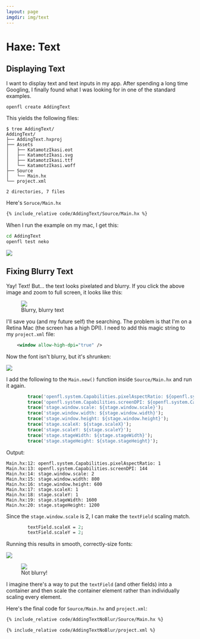 ```yaml
---
layout: page
imgdir: img/text
---
```


# Haxe: Text

## Displaying Text

I want to display text and text inputs in my app.  After spending a long time Googling, I finally found what I was looking for in one of the standard examples.

```bash
openfl create AddingText
```

This yields the following files:

```
$ tree AddingText/
AddingText/
├── AddingText.hxproj
├── Assets
│   ├── KatamotzIkasi.eot
│   ├── KatamotzIkasi.svg
│   ├── KatamotzIkasi.ttf
│   └── KatamotzIkasi.woff
├── Source
│   └── Main.hx
└── project.xml

2 directories, 7 files
```

Here's `Soruce/Main.hx`

```haxe
{% include_relative code/AddingText/Source/Main.hx %}
```


When I run the example on my mac, I get this:

```bash
cd AddingText
openfl test neko
```

<a href="{{page.imgdir}}/text1-initial.png" target="_blank"><img src="{{page.imgdir}}/text1-initial.png" /></a>

## Fixing Blurry Text

Yay! Text!  But... the text looks pixelated and blurry.  If you click the above image and zoom to full screen, it looks like this:

<figure>
    <img src="{{ page.imgdir }}/text2-initialzoom.png" />
    <figcaption>Blurry, blurry text</figcaption>
</figure>

I'll save you (and my future self) the searching.  The problem is that I'm on a Retina Mac (the screen has a high DPI).  I need to add this magic string to my `project.xml` file:

```xml
    <window allow-high-dpi="true" />
```

Now the font isn't blurry, but it's shrunken:

<a href="{{page.imgdir}}/text3-sharpbutsmall.png" target="_blank"><img src="{{page.imgdir}}/text3-sharpbutsmall.png" /></a>

I add the following to the `Main.new()` function inside `Source/Main.hx` and run it again.

```haxe
        trace('openfl.system.Capabilities.pixelAspectRatio: ${openfl.system.Capabilities.pixelAspectRatio}');
        trace('openfl.system.Capabilities.screenDPI: ${openfl.system.Capabilities.screenDPI}');
        trace('stage.window.scale: ${stage.window.scale}');
        trace('stage.window.width: ${stage.window.width}');
        trace('stage.window.height: ${stage.window.height}');
        trace('stage.scaleX: ${stage.scaleX}');
        trace('stage.scaleY: ${stage.scaleY}');
        trace('stage.stageWidth: ${stage.stageWidth}');
        trace('stage.stageHeight: ${stage.stageHeight}');
```

Output:

```
Main.hx:12: openfl.system.Capabilities.pixelAspectRatio: 1
Main.hx:13: openfl.system.Capabilities.screenDPI: 144
Main.hx:14: stage.window.scale: 2
Main.hx:15: stage.window.width: 800
Main.hx:16: stage.window.height: 600
Main.hx:17: stage.scaleX: 1
Main.hx:18: stage.scaleY: 1
Main.hx:19: stage.stageWidth: 1600
Main.hx:20: stage.stageHeight: 1200
```

Since the `stage.window.scale` is 2, I can make the `textField` scaling match.

```haxe
        textField.scaleX = 2;
        textField.scaleY = 2;
```

Running this results in smooth, correctly-size fonts:

<a href="{{page.imgdir}}/text4-correct.png" target="_blank"><img src="{{page.imgdir}}/text4-correct.png" /></a>

<figure>
    <img src="{{ page.imgdir }}/text5-correctzoom.png" />
    <figcaption>Not blurry!</figcaption>
</figure>

I imagine there's a way to put the `textField` (and other fields) into a container and then scale the container element rather than individually scaling every element.

Here's the final code for `Source/Main.hx` and `project.xml`:

```haxe
{% include_relative code/AddingTextNoBlur/Source/Main.hx %}
```

```xml
{% include_relative code/AddingTextNoBlur/project.xml %}
```

